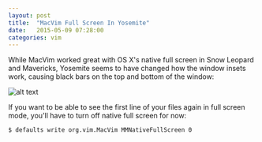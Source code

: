 ```yaml
---
layout: post
title:  "MacVim Full Screen In Yosemite"
date:   2015-05-09 07:28:00
categories: vim
---
```


While MacVim worked great with OS X's native full screen in Snow Leopard and Mavericks, Yosemite seems to have changed how the window insets work, causing black bars on the top and bottom of the window:

![alt text](http://shorts.jeffkreeftmeijer.com/full_screen_macvim.gif)

If you want to be able to see the first line of your files again in full screen mode, you'll have to turn off native full screen for now:

`$ defaults write org.vim.MacVim MMNativeFullScreen 0`
